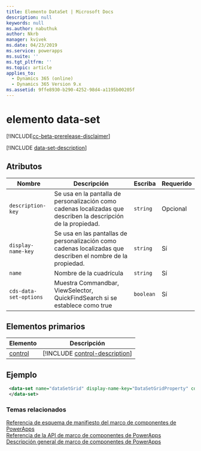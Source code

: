 ```yaml
---
title: Elemento DataSet | Microsoft Docs
description: null
keywords: null
ms.author: nabuthuk
author: Nkrb
manager: kvivek
ms.date: 04/23/2019
ms.service: powerapps
ms.suite: ''
ms.tgt_pltfrm: ''
ms.topic: article
applies_to:
  - Dynamics 365 (online)
  - Dynamics 365 Version 9.x
ms.assetid: 9ffe8930-b290-4252-98d4-a1195b00205f
---
```


# <a name="data-set-element"></a>elemento data-set

[!INCLUDE[cc-beta-prerelease-disclaimer](../../../includes/cc-beta-prerelease-disclaimer.md)]

[!INCLUDE [data-set-description](includes/data-set-description.md)]

## <a name="attributes"></a>Atributos

|Nombre|Descripción|Escriba|Requerido|
|--|--|--|--|
|`description-key`|Se usa en la pantalla de personalización como cadenas localizadas que describen la descripción de la propiedad.|`string`|Opcional|
|`display-name-key`|Se usa en las pantallas de personalización como cadenas localizadas que describen el nombre de la propiedad.|`string`|Sí|
|`name`|Nombre de la cuadrícula|`string`|Sí|
|`cds-data-set-options`|Muestra Commandbar, ViewSelector, QuickFindSearch si se establece como true |`boolean`|Sí|

## <a name="parent-elements"></a>Elementos primarios

|Elemento|Descripción|
|--|--|
|[control](control.md)|[!INCLUDE [control-description](includes/control-description.md)]|

## <a name="example"></a>Ejemplo

```xml
 <data-set name="dataSetGrid" display-name-key="DataSetGridProperty" cds-data-set-options="displayCommandBar:true;displayViewSelector:true;displayQuickFindSearch:true">
 </data-set>
```

### <a name="related-topics"></a>Temas relacionados

[Referencia de esquema de manifiesto del marco de componentes de PowerApps](index.md)<br/>
[Referencia de la API de marco de componentes de PowerApps](../reference/index.md)<br/>
[Descripción general de marco de componentes de PowerApps](../overview.md)